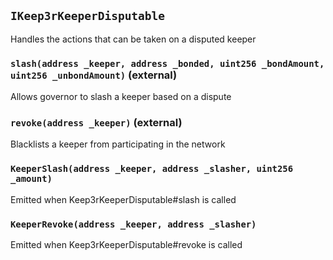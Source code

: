 ## `IKeep3rKeeperDisputable`

Handles the actions that can be taken on a disputed keeper




### `slash(address _keeper, address _bonded, uint256 _bondAmount, uint256 _unbondAmount)` (external)

Allows governor to slash a keeper based on a dispute




### `revoke(address _keeper)` (external)

Blacklists a keeper from participating in the network





### `KeeperSlash(address _keeper, address _slasher, uint256 _amount)`

Emitted when Keep3rKeeperDisputable#slash is called




### `KeeperRevoke(address _keeper, address _slasher)`

Emitted when Keep3rKeeperDisputable#revoke is called







